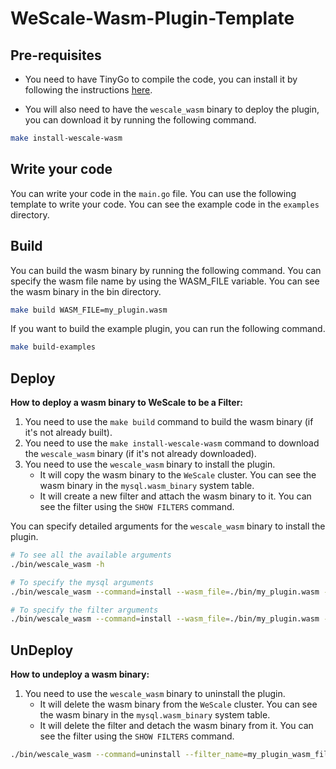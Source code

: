 # WeScale-Wasm-Plugin-Template

## Pre-requisites
* You need to have TinyGo to compile the code, you can install it by following the instructions [here](https://tinygo.org/getting-started/install/).

* You will also need to have the `wescale_wasm` binary to deploy the plugin, you can download it by running the following command.
```bash
make install-wescale-wasm
```

## Write your code
You can write your code in the `main.go` file. You can use the following template to write your code.
You can see the example code in the `examples` directory.

## Build
You can build the wasm binary by running the following command. You can specify the wasm file name by using the WASM_FILE variable. 
You can see the wasm binary in the bin directory.
```bash
make build WASM_FILE=my_plugin.wasm
```

If you want to build the example plugin, you can run the following command.
```bash
make build-examples
```

## Deploy
**How to deploy a wasm binary to WeScale to be a Filter:**
1. You need to use the `make build` command to build the wasm binary (if it's not already built).
2. You need to use the `make install-wescale-wasm` command to download the `wescale_wasm` binary (if it's not already downloaded).
3. You need to use the `wescale_wasm` binary to install the plugin.
    * It will copy the wasm binary to the `WeScale` cluster. You can see the wasm binary in the `mysql.wasm_binary` system table.
    * It will create a new filter and attach the wasm binary to it. You can see the filter using the `SHOW FILTERS` command.

You can specify detailed arguments for the `wescale_wasm` binary to install the plugin. 
```bash
# To see all the available arguments
./bin/wescale_wasm -h

# To specify the mysql arguments
./bin/wescale_wasm --command=install --wasm_file=./bin/my_plugin.wasm --mysql_host=127.0.0.1 --mysql_port=15306 --mysql_user=root --mysql_password=root --create_filter 

# To specify the filter arguments
./bin/wescale_wasm --command=install --wasm_file=./bin/my_plugin.wasm --create_filter --filter_name=my_plugin_wasm_filter --filter_desc='some kind of description' --filter_status=INACTIVE
```


## UnDeploy
**How to undeploy a wasm binary:**
1. You need to use the `wescale_wasm` binary to uninstall the plugin.
    * It will delete the wasm binary from the `WeScale` cluster. You can see the wasm binary in the `mysql.wasm_binary` system table.
    * It will delete the filter and detach the wasm binary from it. You can see the filter using the `SHOW FILTERS` command.
```bash
./bin/wescale_wasm --command=uninstall --filter_name=my_plugin_wasm_filter
```